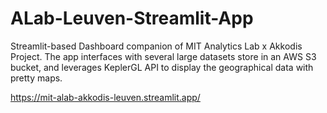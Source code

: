 # ALab-Leuven-Streamlit-App
Streamlit-based Dashboard companion of MIT Analytics Lab x Akkodis Project. The app interfaces with several large datasets store in an AWS S3 bucket, and leverages KeplerGL API to display the geographical data with pretty maps. 


https://mit-alab-akkodis-leuven.streamlit.app/
